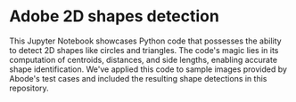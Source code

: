 # Adobe 2D shapes detection 

This Jupyter Notebook showcases Python code that possesses the ability to detect 2D shapes like circles and triangles. The code's magic lies in its computation of centroids, distances, and side lengths, enabling accurate shape identification. We've applied this code to sample images provided by Abode's test cases and included the resulting shape detections in this repository.
